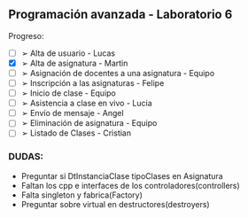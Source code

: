 ## Programación avanzada - Laboratorio 6

Progreso:

- [ ] ➢ Alta de usuario - Lucas
- [x] ➢ Alta de asignatura - Martin
- [ ] ➢ Asignación de docentes a una asignatura - Equipo
- [ ] ➢ Inscripción a las asignaturas - Felipe
- [ ] ➢ Inicio de clase - Equipo
- [ ] ➢ Asistencia a clase en vivo - Lucia
- [ ] ➢ Envío de mensaje - Angel
- [ ] ➢ Eliminación de asignatura - Equipo
- [ ] ➢ Listado de Clases - Cristian

### DUDAS:

- Preguntar si DtInstanciaClase tipoClases en Asignatura
- Faltan los cpp e interfaces de los controladores(controllers)
- Falta singleton y fabrica(Factory)
- Preguntar sobre virtual en destructores(destroyers)